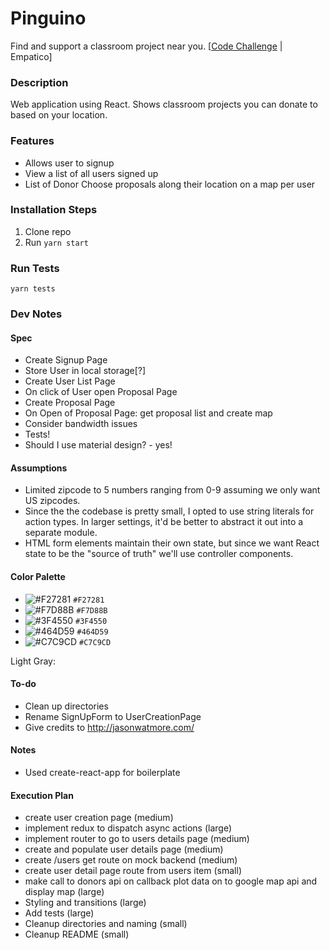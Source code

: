 # Pinguino
Find and support a classroom project near you. [[Code Challenge](instructions.md) | Empatico]

### Description
Web application using React. Shows classroom projects you can donate to based on your location.

### Features
- Allows user to signup
- View a list of all users signed up
- List of Donor Choose proposals along their location on a map per user

### Installation Steps
1. Clone repo
2. Run `yarn start`

### Run Tests
`yarn tests`

### Dev Notes

#### Spec
- Create Signup Page
- Store User in local storage[?]
- Create User List Page
- On click of User open Proposal Page
- Create Proposal Page
- On Open of Proposal Page: get proposal list and create map
- Consider bandwidth issues
- Tests!
- Should I use material design? - yes!

#### Assumptions
- Limited zipcode to 5 numbers ranging from 0-9 assuming we only want US zipcodes.
- Since the the codebase is pretty small, I opted to use string literals for action types. In larger settings, it'd be better to abstract it out into a separate module.
- HTML form elements maintain their own state, but since we want React state to be the "source of truth" we'll use controller components. 

#### Color Palette
- ![#F27281](https://placehold.it/15/F27281/000000?text=+) `#F27281`
- ![#F7D88B](https://placehold.it/15/F7D88B/000000?text=+) `#F7D88B`
- ![#3F4550](https://placehold.it/15/3F4550/000000?text=+) `#3F4550`
- ![#464D59](https://placehold.it/15/464D59/000000?text=+) `#464D59`
- ![#C7C9CD](https://placehold.it/15/C7C9CD/000000?text=+) `#C7C9CD`

Light Gray: 

#### To-do
- Clean up directories
- Rename SignUpForm to UserCreationPage
- Give credits to http://jasonwatmore.com/

#### Notes
- Used create-react-app for boilerplate

#### Execution Plan
- create user creation page (medium)
- implement redux to dispatch async actions (large)
- implement router to go to users details page (medium)
- create and populate user details page (medium)
- create /users get route on mock backend (medium)
- create user detail page route from users item (small)
- make call to donors api on callback plot data on to google map api and display map (large)
- Styling and transitions (large)
- Add tests (large)
- Cleanup directories and naming (small)
- Cleanup README (small)

